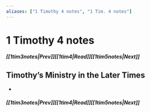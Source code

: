 ```yaml
---
aliases: ["1 Timothy 4 notes", "1 Tim. 4 notes"]
---
```

# 1 Timothy 4 notes
##### <span class=arrow-left></span>[[1tim3notes|Prev]]<span class=navigation-separator></span>[[1tim4|Read]]<span class=navigation-separator></span>[[1tim5notes|Next]]<span class=arrow-right></span>
## Timothy’s Ministry in the Later Times
- 
##### <span class=arrow-left></span>[[1tim3notes|Prev]]<span class=navigation-separator></span>[[1tim4|Read]]<span class=navigation-separator></span>[[1tim5notes|Next]]<span class=arrow-right></span>